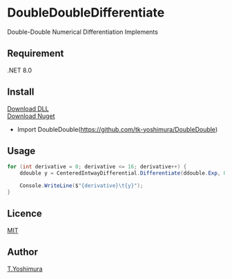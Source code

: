 # DoubleDoubleDifferentiate
 Double-Double Numerical Differentiation Implements 

## Requirement
.NET 8.0

## Install

[Download DLL](https://github.com/tk-yoshimura/DoubleDoubleDifferentiate/releases)  
[Download Nuget](https://www.nuget.org/packages/tyoshimura.doubledouble.differentiate/)  

- Import DoubleDouble(https://github.com/tk-yoshimura/DoubleDouble)

## Usage
```csharp
for (int derivative = 0; derivative <= 16; derivative++) {
    ddouble y = CenteredIntwayDifferential.Differentiate(ddouble.Exp, 0, derivative, 0.125);

    Console.WriteLine($"{derivative}\t{y}");
}
```

## Licence
[MIT](https://github.com/tk-yoshimura/DoubleDoubleDifferentiate/blob/main/LICENSE)

## Author

[T.Yoshimura](https://github.com/tk-yoshimura)
